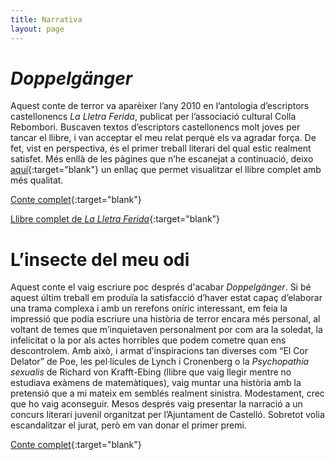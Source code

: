 ```yaml
---
title: Narrativa
layout: page
---
```


# *Doppelgänger*  
Aquest conte de terror va aparèixer l’any 2010 en l’antologia d’escriptors castellonencs *La Lletra Ferida*, publicat per l’associació cultural Colla Rebombori. Buscaven textos d’escriptors castellonencs molt joves per tancar el llibre, i van acceptar el meu relat perquè els va agradar força. De fet, vist en perspectiva, és el primer treball literari del qual estic realment satisfet.
Més enllà de les pàgines que n’he escanejat a continuació, deixo [aquí](https://issuu.com/rebombori/docs/lalletraferida2010){:target="blank"} un enllaç que permet visualitzar el llibre complet amb més qualitat.     

[Conte complet](assets/pdf/Doppelganger.pdf){:target="blank"}

[Llibre complet de *La Lletra Ferida*](https://issuu.com/rebombori/docs/lalletraferida2010){:target="blank"}

# L’insecte del meu odi 

Aquest conte el vaig escriure poc després d'acabar *Doppelgänger*. Si bé aquest últim treball em produïa la satisfacció d’haver estat capaç d’elaborar una trama complexa i amb un rerefons oníric interessant, em feia la impressió que podia escriure una història de terror encara més personal, al voltant de temes que m’inquietaven personalment por com ara la soledat, la infelicitat o la por als actes horribles que podem cometre quan ens descontrolem. Amb això, i armat d’inspiracions tan diverses com “El Cor Delator” de Poe, les pel·lícules de Lynch i Cronenberg o la *Psychopathia sexualis* de Richard von Krafft-Ebing (llibre que vaig llegir mentre no estudiava exàmens de matemàtiques), vaig muntar una història amb la pretensió que a mi mateix em semblés realment sinistra. Modestament, crec que ho vaig aconseguir. Mesos després vaig presentar la narració a un concurs literari juvenil organitzat per l’Ajuntament de Castelló. Sobretot volia escandalitzar el jurat, però em van donar el primer premi.    

[Conte complet](assets/pdf/L-insecte-del-meu-odi.pdf){:target="blank"}

